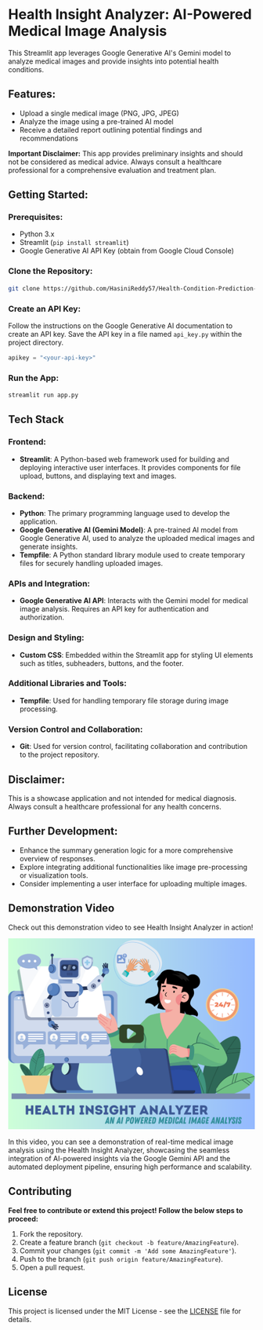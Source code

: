 # Health Insight Analyzer: AI-Powered Medical Image Analysis

This Streamlit app leverages Google Generative AI's Gemini model to analyze medical images and provide insights into potential health conditions.

## Features:

- Upload a single medical image (PNG, JPG, JPEG)
- Analyze the image using a pre-trained AI model
- Receive a detailed report outlining potential findings and recommendations

**Important Disclaimer:** This app provides preliminary insights and should not be considered as medical advice. Always consult a healthcare professional for a comprehensive evaluation and treatment plan.

## Getting Started:

### Prerequisites:

- Python 3.x
- Streamlit (`pip install streamlit`)
- Google Generative AI API Key (obtain from Google Cloud Console)

### Clone the Repository:

```bash
git clone https://github.com/HasiniReddy57/Health-Condition-Prediction-App.git
```

### Create an API Key:

Follow the instructions on the Google Generative AI documentation to create an API key. Save the API key in a file named `api_key.py` within the project directory.

```python
apikey = "<your-api-key>"
```

### Run the App:

```bash
streamlit run app.py
```

## Tech Stack

### Frontend:
- **Streamlit**: A Python-based web framework used for building and deploying interactive user interfaces. It provides components for file upload, buttons, and displaying text and images.

### Backend:
- **Python**: The primary programming language used to develop the application.
- **Google Generative AI (Gemini Model)**: A pre-trained AI model from Google Generative AI, used to analyze the uploaded medical images and generate insights.
- **Tempfile**: A Python standard library module used to create temporary files for securely handling uploaded images.

### APIs and Integration:
- **Google Generative AI API**: Interacts with the Gemini model for medical image analysis. Requires an API key for authentication and authorization.

### Design and Styling:
- **Custom CSS**: Embedded within the Streamlit app for styling UI elements such as titles, subheaders, buttons, and the footer.

### Additional Libraries and Tools:
- **Tempfile**: Used for handling temporary file storage during image processing.

### Version Control and Collaboration:
- **Git**: Used for version control, facilitating collaboration and contribution to the project repository.



## Disclaimer:

This is a showcase application and not intended for medical diagnosis. Always consult a healthcare professional for any health concerns.

## Further Development:

- Enhance the summary generation logic for a more comprehensive overview of responses.
- Explore integrating additional functionalities like image pre-processing or visualization tools.
- Consider implementing a user interface for uploading multiple images.

## Demonstration Video
Check out this demonstration video to see Health Insight Analyzer in action!

[![Touch-Feedback-for-Virtual-Reality/Assets/Spinoverse.png](https://github.com/HasiniReddy57/Health-Insight-Analyzer/blob/main/Health%20Insight%20Analyzer%20Image.png)](https://drive.google.com/file/d/1CbsFgw-25cR-M99WDLDfqQ8IF5XtYmbQ/view?usp=drive_link)

In this video, you can see a demonstration of real-time medical image analysis using the Health Insight Analyzer, showcasing the seamless integration of AI-powered insights via the Google Gemini API and the automated deployment pipeline, ensuring high performance and scalability.

## Contributing
**Feel free to contribute or extend this project! Follow the below steps to proceed:**

1. Fork the repository.
2. Create a feature branch (`git checkout -b feature/AmazingFeature`).
3. Commit your changes (`git commit -m 'Add some AmazingFeature'`).
4. Push to the branch (`git push origin feature/AmazingFeature`).
5. Open a pull request.

## License
This project is licensed under the MIT License - see the [LICENSE]() file for details.
